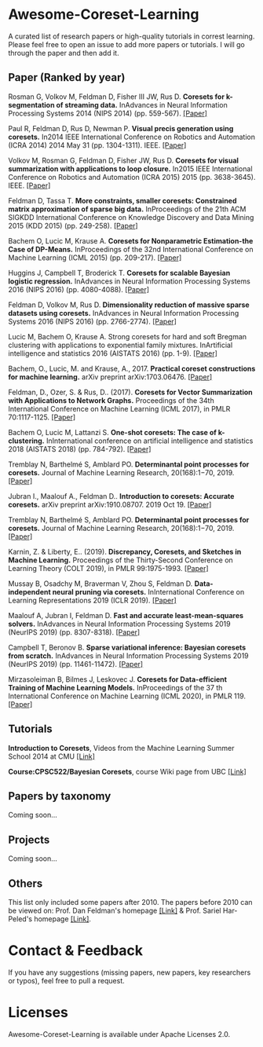 # Awesome-Coreset-Learning
A curated list of research papers or high-quality tutorials in correst learning. 
Please feel free to open an issue to add more papers or tutorials. I will go through the paper and then add it. 

## Paper (Ranked by year)
Rosman G, Volkov M, Feldman D, Fisher III JW, Rus D. **Coresets for k-segmentation of streaming data.** InAdvances in Neural Information Processing Systems 2014 (NIPS 2014) (pp. 559-567).  [[Paper]](https://papers.nips.cc/paper/5581-coresets-for-k-segmentation-of-streaming-data.pdf)

Paul R, Feldman D, Rus D, Newman P. **Visual precis generation using coresets.** In2014 IEEE International Conference on Robotics and Automation (ICRA 2014) 2014 May 31 (pp. 1304-1311). IEEE. [[Paper]](https://ieeexplore.ieee.org/stamp/stamp.jsp?arnumber=6907021&casa_token=bufUlf0MQikAAAAA:qegNtLWnZGBLXsM9yxMdAN6E5SwtAjkv7IjnFAhuoqLYWXQzsqmgrc5fiaouAkgDI8wzugZeyDo&tag=1)

Volkov M, Rosman G, Feldman D, Fisher JW, Rus D. **Coresets for visual summarization with applications to loop closure.** In2015 IEEE International Conference on Robotics and Automation (ICRA 2015) 2015 (pp. 3638-3645). IEEE. [[Paper]](https://ieeexplore.ieee.org/stamp/stamp.jsp?arnumber=7139704&casa_token=0KSxlNe7QucAAAAA:nCwloVQkb-opwaCzAdOoFZksCC7i7r2z7p_MqpBYfp-NK8dWmdFNYDDYx6oXZ7LUIMD2n9bB07Y)

Feldman D, Tassa T. **More constraints, smaller coresets: Constrained matrix approximation of sparse big data.** InProceedings of the 21th ACM SIGKDD International Conference on Knowledge Discovery and Data Mining 2015 (KDD 2015) (pp. 249-258). [[Paper]](https://dl.acm.org/doi/pdf/10.1145/2783258.2783312?casa_token=76c_Cnbcxz0AAAAA:0-SFGnDf9qVIB7fY25Dis6DkKOGYEMTfj-D0B7cIWT54HV6zMgyGUGkNF74bHhh7NjTQisNtVRDA0wU)

Bachem O, Lucic M, Krause A. **Coresets for Nonparametric Estimation-the Case of DP-Means.** InProceedings of the 32nd International Conference on Machine Learning (ICML 2015) (pp. 209-217). [[Paper]](http://olivierbachem.ch/files/bachem15dpmeans.pdf)

Huggins J, Campbell T, Broderick T. **Coresets for scalable Bayesian logistic regression.** InAdvances in Neural Information Processing Systems 2016 (NIPS 2016) (pp. 4080-4088). [[Paper]](https://papers.nips.cc/paper/6486-coresets-for-scalable-bayesian-logistic-regression.pdf)

Feldman D, Volkov M, Rus D. **Dimensionality reduction of massive sparse datasets using coresets.** InAdvances in Neural Information Processing Systems 2016 (NIPS 2016) (pp. 2766-2774). [[Paper]](http://papers.nips.cc/paper/6596-dimensionality-reduction-of-massive-sparse-datasets-using-coresets.pdf)

Lucic M, Bachem O, Krause A. Strong coresets for hard and soft Bregman clustering with applications to exponential family mixtures. InArtificial intelligence and statistics 2016 (AISTATS 2016) (pp. 1-9). [[Paper]](http://olivierbachem.ch/files/lucic16strong.pdf)

Bachem, O., Lucic, M. and Krause, A., 2017. **Practical coreset constructions for machine learning.** arXiv preprint arXiv:1703.06476. [[Paper]](https://arxiv.org/pdf/1703.06476.pdf)

Feldman, D., Ozer, S. & Rus, D.. (2017). **Coresets for Vector Summarization with Applications to Network Graphs.** Proceedings of the 34th International Conference on Machine Learning (ICML 2017), in PMLR 70:1117-1125. [[Paper]](http://proceedings.mlr.press/v70/feldman17a/feldman17a.pdf)

Bachem O, Lucic M, Lattanzi S. **One-shot coresets: The case of k-clustering.** InInternational conference on artificial intelligence and statistics 2018 (AISTATS 2018) (pp. 784-792). [[Paper]](http://olivierbachem.ch/files/bachem18oneshot.pdf)

Tremblay N, Barthelmé S, Amblard PO. **Determinantal point processes for coresets.** Journal of Machine Learning Research, 20(168):1−70, 2019. [[Paper]](https://jmlr.org/papers/volume20/18-167/18-167.pdf)

Jubran I., Maalouf A., Feldman D.. **Introduction to coresets: Accurate coresets.** arXiv preprint arXiv:1910.08707. 2019 Oct 19. [[Paper]](https://arxiv.org/pdf/1910.08707.pdf)

Tremblay N, Barthelmé S, Amblard PO. **Determinantal point processes for coresets.** Journal of Machine Learning Research, 20(168):1−70, 2019. [[Paper]](https://jmlr.org/papers/volume20/18-167/18-167.pdf)

Karnin, Z. & Liberty, E.. (2019). **Discrepancy, Coresets, and Sketches in Machine Learning.** Proceedings of the Thirty-Second Conference on Learning Theory (COLT 2019), in PMLR 99:1975-1993. [[Paper]](http://proceedings.mlr.press/v99/karnin19a/karnin19a.pdf)

Mussay B, Osadchy M, Braverman V, Zhou S, Feldman D. **Data-independent neural pruning via coresets.** InInternational Conference on Learning Representations 2019 (ICLR 2019). [[Paper]](https://openreview.net/pdf?id=H1gmHaEKwB)

Maalouf A, Jubran I, Feldman D. **Fast and accurate least-mean-squares solvers.** InAdvances in Neural Information Processing Systems 2019 (NeurIPS 2019) (pp. 8307-8318). [[Paper]](https://papers.nips.cc/paper/9040-fast-and-accurate-least-mean-squares-solvers.pdf)

Campbell T, Beronov B. **Sparse variational inference: Bayesian coresets from scratch.** InAdvances in Neural Information Processing Systems 2019 (NeurIPS 2019) (pp. 11461-11472). [[Paper]](http://papers.nips.cc/paper/9322-sparse-variational-inference-bayesian-coresets-from-scratch.pdf)

Mirzasoleiman B, Bilmes J, Leskovec J. **Coresets for Data-efficient Training of Machine Learning Models.** InProceedings of the 37 th International Conference on Machine Learning (ICML 2020), in PMLR 119. [[Paper]](https://proceedings.icml.cc/static/paper_files/icml/2020/3274-Paper.pdf)


## Tutorials
**Introduction to Coresets**, Videos from the Machine Learning Summer School 2014 at CMU [[Link]](http://people.csail.mit.edu/dannyf/#research)

**Course:CPSC522/Bayesian Coresets**, course Wiki page from UBC [[Link]](https://wiki.ubc.ca/Course:CPSC522/Bayesian_Coresets)

## Papers by taxonomy
Coming soon...

## Projects
Coming soon...


## Others
This list only included some papers after 2010. The papers before 2010 can be viewed on: Prof. Dan Feldman's homepage [[Link]](http://people.csail.mit.edu/dannyf/#research) & Prof. Sariel Har-Peled's homepage [[Link]](https://sarielhp.org/p/).

# Contact & Feedback
If you have any suggestions (missing papers, new papers, key researchers or typos), feel free to pull a request.


# Licenses
Awesome-Coreset-Learning is available under Apache Licenses 2.0.
